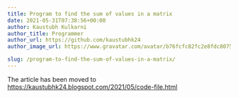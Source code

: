 ```yaml
---
title: Program to find the sum of values in a matrix
date: 2021-05-31T07:38:56+00:00
author: Kaustubh Kulkarni
author_title: Programmer
author_url: https://github.com/kaustubhk24
author_image_url: https://www.gravatar.com/avatar/b76fcfc82fc2e8fdc8075636f1735f61?s=200

slug: /program-to-find-the-sum-of-values-in-a-matrix/
---
```

The article has been moved to https://kaustubhk24.blogspot.com/2021/05/code-file.html